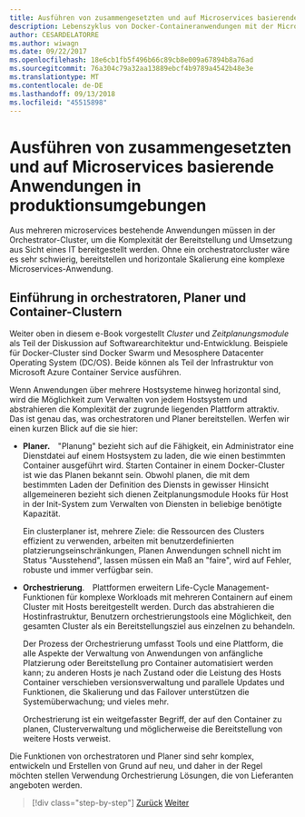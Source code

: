 ```yaml
---
title: Ausführen von zusammengesetzten und auf Microservices basierende Anwendungen in produktionsumgebungen
description: Lebenszyklus von Docker-Containeranwendungen mit der Microsoft-Plattform und Tools
author: CESARDELATORRE
ms.author: wiwagn
ms.date: 09/22/2017
ms.openlocfilehash: 18e6cb1fb5f496b66c89cb8e009a67894b8a76ad
ms.sourcegitcommit: 76a304c79a32aa13889ebcf4b9789a4542b48e3e
ms.translationtype: MT
ms.contentlocale: de-DE
ms.lasthandoff: 09/13/2018
ms.locfileid: "45515898"
---
```

# <a name="run-composed-and-microservices-based-applications-in-production-environments"></a>Ausführen von zusammengesetzten und auf Microservices basierende Anwendungen in produktionsumgebungen

Aus mehreren microservices bestehende Anwendungen müssen in der Orchestrator-Cluster, um die Komplexität der Bereitstellung und Umsetzung aus Sicht eines IT bereitgestellt werden. Ohne ein orchestratorcluster wäre es sehr schwierig, bereitstellen und horizontale Skalierung eine komplexe Microservices-Anwendung.

## <a name="introduction-to-orchestrators-schedulers-and-container-clusters"></a>Einführung in orchestratoren, Planer und Container-Clustern

Weiter oben in diesem e-Book vorgestellt *Cluster* und *Zeitplanungsmodule* als Teil der Diskussion auf Softwarearchitektur und-Entwicklung. Beispiele für Docker-Cluster sind Docker Swarm und Mesosphere Datacenter Operating System (DC/OS). Beide können als Teil der Infrastruktur von Microsoft Azure Container Service ausführen.

Wenn Anwendungen über mehrere Hostsysteme hinweg horizontal sind, wird die Möglichkeit zum Verwalten von jedem Hostsystem und abstrahieren die Komplexität der zugrunde liegenden Plattform attraktiv. Das ist genau das, was orchestratoren und Planer bereitstellen. Werfen wir einen kurzen Blick auf die sie hier:

- **Planer.** "Planung" bezieht sich auf die Fähigkeit, ein Administrator eine Dienstdatei auf einem Hostsystem zu laden, die wie einen bestimmten Container ausgeführt wird. Starten Container in einem Docker-Cluster ist wie das Planen bekannt sein. Obwohl planen, die mit dem bestimmten Laden der Definition des Diensts in gewisser Hinsicht allgemeineren bezieht sich dienen Zeitplanungsmodule Hooks für Host in der Init-System zum Verwalten von Diensten in beliebige benötigte Kapazität.

   Ein clusterplaner ist, mehrere Ziele: die Ressourcen des Clusters effizient zu verwenden, arbeiten mit benutzerdefinierten platzierungseinschränkungen, Planen Anwendungen schnell nicht im Status "Ausstehend", lassen müssen ein Maß an "faire", wird auf Fehler, robuste und immer verfügbar sein.

- **Orchestrierung**. Plattformen erweitern Life-Cycle Management-Funktionen für komplexe Workloads mit mehreren Containern auf einem Cluster mit Hosts bereitgestellt werden. Durch das abstrahieren die Hostinfrastruktur, Benutzern orchestrierungstools eine Möglichkeit, den gesamten Cluster als ein Bereitstellungsziel aus einzelnen zu behandeln.

   Der Prozess der Orchestrierung umfasst Tools und eine Plattform, die alle Aspekte der Verwaltung von Anwendungen von anfängliche Platzierung oder Bereitstellung pro Container automatisiert werden kann; zu anderen Hosts je nach Zustand oder die Leistung des Hosts Container verschieben versionsverwaltung und parallele Updates und Funktionen, die Skalierung und das Failover unterstützen die Systemüberwachung; und vieles mehr.

   Orchestrierung ist ein weitgefasster Begriff, der auf den Container zu planen, Clusterverwaltung und möglicherweise die Bereitstellung von weitere Hosts verweist.

Die Funktionen von orchestratoren und Planer sind sehr komplex, entwickeln und Erstellen von Grund auf neu, und daher in der Regel möchten stellen Verwendung Orchestrierung Lösungen, die von Lieferanten angeboten werden.


>[!div class="step-by-step"]
[Zurück](index.md)
[Weiter](manage-production-docker-environments.md)
